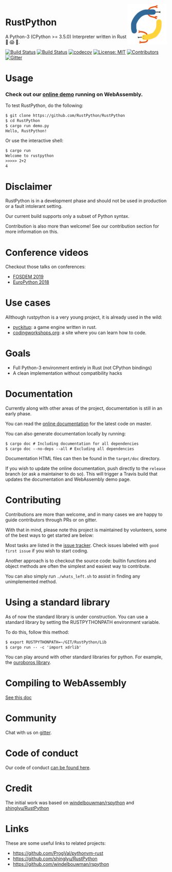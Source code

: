 <img src="./logo.png" width="125" height="125" align="right" />

# RustPython

A Python-3 (CPython >= 3.5.0) Interpreter written in Rust :snake: :scream: :metal:.

[![Build Status](https://travis-ci.org/RustPython/RustPython.svg?branch=master)](https://travis-ci.org/RustPython/RustPython)
[![Build Status](https://dev.azure.com/ryan0463/ryan/_apis/build/status/RustPython.RustPython?branchName=master)](https://dev.azure.com/ryan0463/ryan/_build/latest?definitionId=1&branchName=master)
[![codecov](https://codecov.io/gh/RustPython/RustPython/branch/master/graph/badge.svg)](https://codecov.io/gh/RustPython/RustPython)
[![License: MIT](https://img.shields.io/badge/License-MIT-green.svg)](https://opensource.org/licenses/MIT)
[![Contributors](https://img.shields.io/github/contributors/RustPython/RustPython.svg)](https://github.com/RustPython/RustPython/graphs/contributors)
[![Gitter](https://badges.gitter.im/RustPython/Lobby.svg)](https://gitter.im/rustpython/Lobby)

# Usage

### Check out our [online demo](https://rustpython.github.io/demo/) running on WebAssembly.

To test RustPython, do the following:

    $ git clone https://github.com/RustPython/RustPython
    $ cd RustPython
    $ cargo run demo.py
    Hello, RustPython!

Or use the interactive shell:

    $ cargo run
    Welcome to rustpython
    >>>>> 2+2
    4

# Disclaimer

  RustPython is in a development phase and should not be used in production or a fault intolerant setting.

  Our current build supports only a subset of Python syntax.

  Contribution is also more than welcome! See our contribution section for more information on this. 

# Conference videos

Checkout those talks on conferences:

- [FOSDEM 2019](https://www.youtube.com/watch?v=nJDY9ASuiLc)
- [EuroPython 2018](https://www.youtube.com/watch?v=YMmio0JHy_Y)

# Use cases

Allthough rustpython is a very young project, it is already used in the wild:

- [pyckitup](https://github.com/pickitup247/pyckitup): a game engine written in rust.
- [codingworkshops.org](https://github.com/chicode/codingworkshops): a site where you can learn how to code.

# Goals

- Full Python-3 environment entirely in Rust (not CPython bindings)
- A clean implementation without compatibility hacks

# Documentation

Currently along with other areas of the project, documentation is still in an early phase.

You can read the [online documentation](https://rustpython.github.io/website/rustpython/index.html) for the latest code on master.

You can also generate documentation locally by running:

```shell
$ cargo doc # Including documentation for all dependencies
$ cargo doc --no-deps --all # Excluding all dependencies
```

Documentation HTML files can then be found in the `target/doc` directory.

If you wish to update the online documentation, push directly to the `release` branch (or ask a maintainer to do so). This will trigger a Travis build that updates the documentation and WebAssembly demo page.

# Contributing

Contributions are more than welcome, and in many cases we are happy to guide contributors through PRs or on gitter.

With that in mind, please note this project is maintained by volunteers, some of the best ways to get started are below:

Most tasks are listed in the [issue tracker](https://github.com/RustPython/RustPython/issues).
Check issues labeled with `good first issue` if you wish to start coding.

Another approach is to checkout the source code: builtin functions and object methods are often the simplest
and easiest way to contribute.

You can also simply run
`./whats_left.sh` to assist in finding any
unimplemented method.

# Using a standard library

As of now the standard library is under construction. You can
use a standard library by setting the RUSTPYTHONPATH environment
variable.

To do this, follow this method:

```shell
$ export RUSTPYTHONPATH=~/GIT/RustPython/Lib
$ cargo run -- -c 'import xdrlib'
```

You can play around
with other standard libraries for python. For example,
the [ouroboros library](https://github.com/pybee/ouroboros).

# Compiling to WebAssembly

[See this doc](wasm/README.md)

# Community

Chat with us on [gitter][gitter].

# Code of conduct

Our code of conduct [can be found here](code-of-conduct.md).

# Credit

The initial work was based on [windelbouwman/rspython](https://github.com/windelbouwman/rspython) and [shinglyu/RustPython](https://github.com/shinglyu/RustPython)

[gitter]: https://gitter.im/rustpython/Lobby

# Links

These are some useful links to related projects:

- https://github.com/ProgVal/pythonvm-rust
- https://github.com/shinglyu/RustPython
- https://github.com/windelbouwman/rspython
